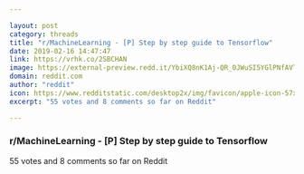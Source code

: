 ```yaml
---

layout: post
category: threads
title: "r/MachineLearning - [P] Step by step guide to Tensorflow"
date: 2019-02-16 14:47:47
link: https://vrhk.co/2SBCHAN
image: https://external-preview.redd.it/YbiXQ8nK1Aj-QR_0JWuSI5YGlPNfAVTFtC8vVdUF828.jpg?auto=webp&s=65cf57c291658ceb5e54b019eb84dc0c147352b5
domain: reddit.com
author: "reddit"
icon: https://www.redditstatic.com/desktop2x/img/favicon/apple-icon-57x57.png
excerpt: "55 votes and 8 comments so far on Reddit"

---
```


### r/MachineLearning - [P] Step by step guide to Tensorflow

55 votes and 8 comments so far on Reddit